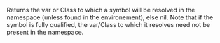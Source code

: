   Returns the var or Class to which a symbol will be resolved in the
  namespace (unless found in the environement), else nil.  Note that
  if the symbol is fully qualified, the var/Class to which it resolves
  need not be present in the namespace.